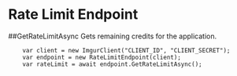 # Rate Limit Endpoint

##GetRateLimitAsync
Gets remaining credits for the application.

		var client = new ImgurClient("CLIENT_ID", "CLIENT_SECRET");
		var endpoint = new RateLimitEndpoint(client);
		var rateLimit = await endpoint.GetRateLimitAsync();


